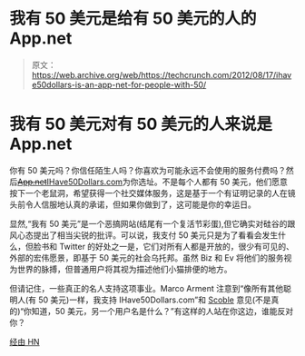 # 我有 50 美元是给有 50 美元的人的 App.net

> 原文：<https://web.archive.org/web/https://techcrunch.com/2012/08/17/ihave50dollars-is-an-app-net-for-people-with-50/>

# 我有 50 美元对有 50 美元的人来说是 App.net

你有 50 美元吗？你信任陌生人吗？你喜欢为可能永远不会使用的服务付费吗？然后~~[App.net](https://web.archive.org/web/20221208175048/https://join.app.net/)~~[IHave50Dollars.com](https://web.archive.org/web/20221208175048/http://ihave50dollars.com/)为你选址。不是每个人都有 50 美元，他们愿意按下一个老鼠洞，希望获得一个社交媒体服务，这是基于一个有证明记录的人在镜头前令人信服地认真的承诺，但如果你做到了，这可能是你的幸运日。

显然,“我有 50 美元”是一个恶搞网站(结尾有一个复活节彩蛋),但它确实对硅谷的跟风心态提出了相当尖锐的批评。可以说，我支付 50 美元只是为了看看会发生什么，但脸书和 Twitter 的好处之一是，它们对所有人都是开放的，很少有可见的、外部的宏伟愿景，即基于 50 美元的社会乌托邦。虽然 Biz 和 Ev 将他们的服务视为世界的脉搏，但普通用户将其视为描述他们小猫排便的地方。

但请记住，一些真正的名人支持这项事业。Marco Arment 注意到“像所有其他聪明人(有 50 美元)一样，我支持 IHave50Dollars.com”和 [Scoble](https://web.archive.org/web/20221208175048/https://twitter.com/scobleizer/) 意见(不是真的)“你知道，50 美元，另一个用户名是什么？”有这样的人站在你这边，谁能反对你？

[经由 HN](https://web.archive.org/web/20221208175048/http://news.ycombinator.com/item?id=4395665)